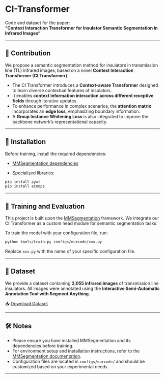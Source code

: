 

# CI-Transformer

Code and dataset for the paper:  
**“Context Interaction Transformer for Insulator Semantic Segmentation in Infrared Images”**

---

## 🧠 Contribution

We propose a semantic segmentation method for insulators in transmission line (TL) infrared images, based on a novel **Context Interaction Transformer (CI Transformer)**.

- The CI Transformer introduces a **Context-aware Transformer** designed to learn diverse contextual features of insulators.
- It enables **context information interaction across different receptive fields** through iterative updates.
- To enhance performance in complex scenarios, the **attention matrix** incorporates an **edge loss**, emphasizing boundary information.
- A **Group Instance Whitening Loss** is also integrated to improve the backbone network’s representational capacity.

---


## 🔧 Installation

Before training, install the required dependencies:
-  [MMSegmentation dependencies](https://mmsegmentation.readthedocs.io/zh-cn/latest/get_started.html)



- Specialized libraries:   
 ```bash
pip install pywt
pip install einops 
````
---

## 🚀 Training and Evaluation

This project is built upon the [MMSegmentation](https://github.com/open-mmlab/mmsegmentation) framework. We integrate our CI Transformer as a custom head module for semantic segmentation tasks.

To train the model with your configuration file, run:

```bash
python tools/train.py configs/ourcode/xxx.py
````

Replace `xxx.py` with the name of your specific configuration file.

---

## 📁 Dataset

We provide a dataset containing **3,055 infrared images** of transmission line insulators. All images were annotated using the
**Interactive Semi-Automatic Annotation Tool with Segment Anything**.

📥 [Download Dataset](https://drive.google.com/file/d/179GCvfT32noUsd2Uk7C0bLR3VmrM2NQY/view?usp=drive_link)

---

## 🛠️ Notes

* Please ensure you have installed MMSegmentation and its dependencies before training.
* For environment setup and installation instructions, refer to the [MMSegmentation documentation](https://mmsegmentation.readthedocs.io/en/latest/).
* Configuration files are located in `configs/ourcode/` and should be customized based on your experimental needs.

---

